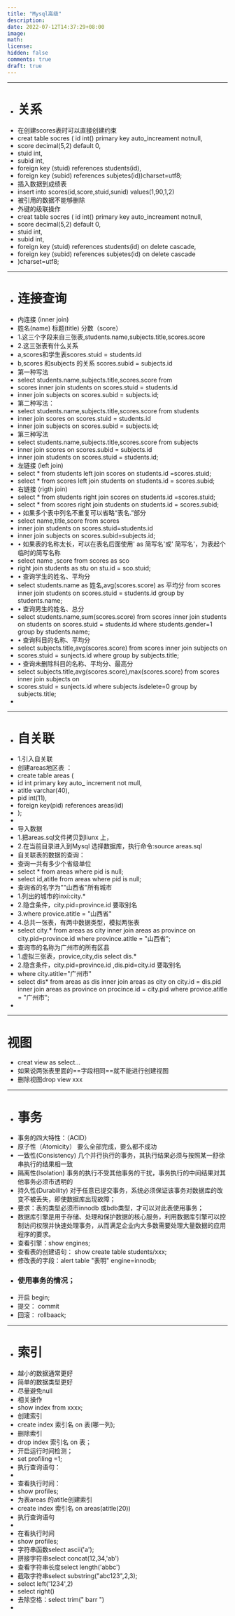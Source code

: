 ```yaml
---
title: "Mysql高级"
description: 
date: 2022-07-12T14:37:29+08:00
image: 
math: 
license: 
hidden: false
comments: true
draft: true
---
```


----
- # 关系
- 在创建scores表时可以直接创建约束
- creat table socres ( id int() primary key auto_increament notnull,
- score decimal(5,2) default 0,
- stuid int,
- subid int,
- foreign key (stuid) references students(id),
- foreign key (subid) references subjetes(id))charset=utf8;
- 插入数据到成绩表
- insert into scores(id,score,stuid,sunid) values(1,90,1,2)
- 被引用的数据不能够删除
-  外键的级联操作
-  creat table socres ( id int() primary key auto_increament notnull,
- score decimal(5,2) default 0,
- stuid int,
- subid int,
- foreign key (stuid) references students(id) on delete cascade,
- foreign key (subid) references subjetes(id) on delete cascade
- )charset=utf8;
- ---
- # 连接查询
- 内连接 (inner join)
- 姓名(name)  标题(title)  分数（score）
- 1.这三个字段来自三张表,students.name,subjects.title,scores.score
- 2.这三张表有什么关系
- a,scores和学生表scores.stuid = students.id
- b,scores 和subjects 的关系 scores.subid  = subjects.id
- 第一种写法
- select students.name,subjects.title,scores.score from
- scores inner join students on scores.stuid = students.id
- inner join subjects on scores.subid = subjects.id;
- 第二种写法：
- select students.name,subjects.title,scores.score from students 
- inner join scores on scores.stuid = students.id
- inner join subjects on scores.subid = subjects.id;
- 第三种写法
- select students.name,subjects.title,scores.score from subjects 
- inner join scores on scores.subid = subjects.id
- inner join students on scores.stuid = students.id;
- 左链接 (left join)
- select * from students left join scores on students.id =scores.stuid;
- select * from scores left join students on students.id = scores.subid;
- 右链接 (rigth join)
-  select * from students right join scores on students.id =scores.stuid;
-  select * from scores right join students on students.id = scores.subid;
-  •	如果多个表中列名不重复可以省略“表名.”部分
-  select name,title,score from scores
-  inner join students on scores.stuid=students.id
-  inner join subjects on scores.subid=subjects.id;
-  •	如果表的名称太长，可以在表名后面使用' as 简写名'或' 简写名'，为表起个临时的简写名称
-  select name ,score  from scores as sco 
-  right join students as stu on stu.id = sco.stuid;
-  •	查询学生的姓名、平均分
-  select students.name as 姓名,avg(scores.score) as 平均分 from scores inner join students on scores.stuid = students.id group by students.name;
-  •	查询男生的姓名、总分
-  select students.name,sum(scores.score) from scores inner join students on students on scores.stuid = students.id where students.gender=1  group by students.name;
-  •	查询科目的名称、平均分
-  select subjects.title,avg(scores.score) from scores inner join subjects on 
-  scores.stuid = sunjects.id where group by subjects.title;
-  •	查询未删除科目的名称、平均分、最高分
-  select subjects.title,avg(scores.score),max(scores.score) from scores inner join subjects on 
-  scores.stuid = sunjects.id where subjects.isdelete=0 group by subjects.title;
-  

----
- # 自关联
- 1.引入自关联
- 创建areas地区表 ：
- create table areas (
- id int primary key auto_ increment not mull,
- atitle varchar(40),
- pid int(11),
- foreign key(pid) references areas(id)
- );
- 
- 导入数据 
- 1.把areas.sql文件拷贝到liunx 上，
- 2.在当前目录进入到Mysql 选择数据库，执行命令:source areas.sql
- 自关联表的数据的查询：
- 查询一共有多少个省级单位
- select * from areas where pid is null;
- select id,atitle from areas where pid is null;
- 查询省的名字为""山西省"所有城市
- 1.列出的城市的inxi:city.*
- 2.隐含条件，city.pid=province.id 要取别名
- 3.where provice.atitle = "山西省"
- 4.总共一张表，有两中数据类型，模拟两张表
- select city.* from areas as city inner join areas as province on city.pid=province.id where province.atitle = "山西省";
- 查询市的名称为广州市的所有区县
- 1.虚拟三张表，provice,city,dis  select dis.*
- 2.隐含条件，city.pid=province.id ,dis.pid=city.id 要取别名
- where city.atitle="广州市"
- select dis*  from areas as dis inner join areas as city on city.id = dis.pid inner join areas as province on procince.id = city.pid where provice.atitle = "广州市";
- 

----
# 视图
- creat view as select...
- 如果说两张表里面的==字段相同==就不能进行创建视图
- 删除视图drop view xxx
- ---
- # 事务
- 事务的四大特性：（ACID）
- 原子性（Atomicity）  要么全部完成，要么都不成功
- 一致性(Consistency)  几个并行执行的事务，其执行结果必须与按照某一舒徐串执行的结果相一致
- 隔离性(Isolation)   事务的执行不受其他事务的干扰，事务执行的中间结果对其他事务必须市透明的
- 持久性(Durability)  对于任意已提交事务，系统必须保证该事务对数据库的改变不被丢失，即使数据库出现故障；
- 要求：表的类型必须市innodb 或bdb类型，才可以对此表使用事务；
- 数据库引擎是用于存储、处理和保护数据的核心服务，利用数据库引擎可以控制访问权限并快速处理事务，从而满足企业内大多数需要处理大量数据的应用程序的要求。
- 查看引擎：show engines;
- 查看表的创建语句： show create table students/xxx;
- 修改表的字段：alert table "表明" engine=innodb;
- ### 使用事务的情况；
- 开启 begin;
- 提交： commit
- 回滚： rollbaack;
- ----
- # 索引
- 越小的数据通常更好
- 简单的数据类型更好
- 尽量避免null
- 相关操作
- show index from xxxx;
- 创建索引 
- create index 索引名 on 表(哪一列);
- 删除索引
- drop index  索引名 on 表；
- 开启运行时间检测；
- set profiling =1;
- 执行查询语句：
- 
- 查看执行时间：
- show profiles;
- 为表areas 的atitle创建索引
- create index 索引名 on areas(atitle(20))
- 执行查询语句
- 
- 在看执行时间
- show profiles;
- 字符串函数select ascii('a');
- 拼接字符串select concat(12,34,'ab')
- 查看字符串长度select length('abbc')
- 截取字符串select substring("abc123",2,3);
- select left('1234',2)
- select right()
- 去除空格：select trim("  barr  ")
- 